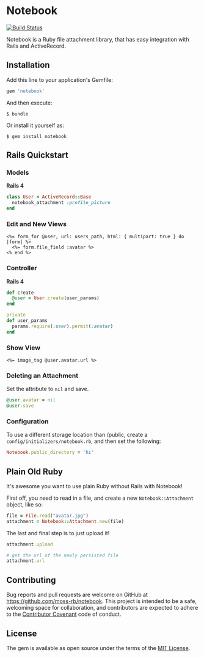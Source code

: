 # Notebook

[![Build Status](https://travis-ci.org/moss-rb/notebook.svg?branch=master)](https://travis-ci.org/moss-rb/notebook?branch=master)

Notebook is a Ruby file attachment library, that has easy integration
with Rails and ActiveRecord.

## Installation

Add this line to your application's Gemfile:

```ruby
gem 'notebook'
```

And then execute:

    $ bundle

Or install it yourself as:

    $ gem install notebook

## Rails Quickstart

### Models

**Rails 4**

```ruby
class User < ActiveRecord::Base
  notebook_attachment :profile_picture
end
```

### Edit and New Views

```erb
<%= form_for @user, url: users_path, html: { multipart: true } do |form| %>
  <%= form.file_field :avatar %>
<% end %>
```

### Controller

**Rails 4**

```ruby
def create
  @user = User.create(user_params)
end

private
def user_params
  params.require(:user).permit(:avatar)
end
```

### Show View

```erb
<%= image_tag @user.avatar.url %>
```

### Deleting an Attachment

Set the attribute to `nil` and save.

```ruby
@user.avatar = nil
@user.save
```

### Configuration
To use a different storage location than /public, create a
`config/initializers/notebook.rb`, and then set the following:

```ruby
Notebook.public_directory = 'hi'
```

## Plain Old Ruby

It's awesome you want to use plain Ruby without Rails with Notebook!

First off, you need to read in a file, and create a new
`Notebook::Attachment` object, like so:

```ruby
file = File.read("avatar.jpg")
attachment = Notebook::Attachment.new(file)
```

The last and final step is to just upload it!
```ruby
attachment.upload

# get the url of the newly persisted file
attachment.url
```

## Contributing

Bug reports and pull requests are welcome on GitHub at https://github.com/moss-rb/notebook. This project is intended to be a safe, welcoming space for collaboration, and contributors are expected to adhere to the [Contributor Covenant](contributor-covenant.org) code of conduct.


## License

The gem is available as open source under the terms of the [MIT License](http://opensource.org/licenses/MIT).
